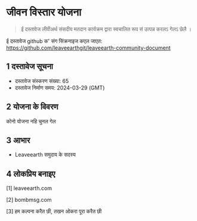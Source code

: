 # जीवन विस्तार योजना

>ई दस्तावेज लीवीअर्थ संसदीय मतदान कार्यक्रम द्वारा स्वचालित रूप स॑ उत्पन्न करलऽ गेलऽ छेलै ।

ई दस्तावेज github क' संग सिंक्रनाइज कएल जाएत: https://github.com/leaveearthgit/leaveearth-community-document

## 1 दस्तावेज सूचना

- दस्तावेज संस्करण संख्या: 65
- दस्तावेज निर्माण समय: 2024-03-29 (GMT)

## 2 योजना के विवरण

कोनो योजना नहि चुनल गेल

## 3 आभार
* Leaveearth समुदाय के सदस्य

## 4 लोकप्रिय बनाइए
[1] leaveearth.com

[2] bombmsg.com

[3] हम कल्पना करैत छी, तखन ओकरा पूरा करैत छी